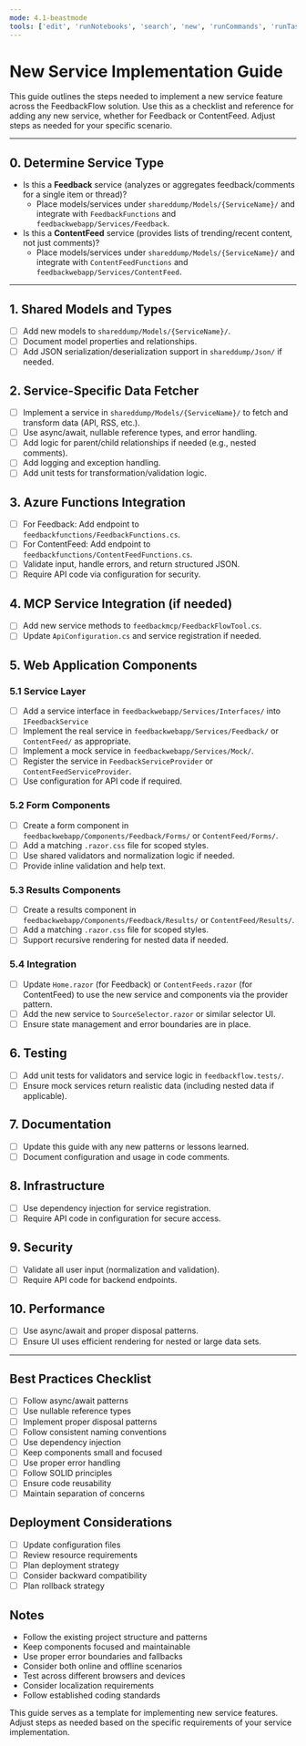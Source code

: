 ```yaml
---
mode: 4.1-beastmode
tools: ['edit', 'runNotebooks', 'search', 'new', 'runCommands', 'runTasks', 'usages', 'vscodeAPI', 'think', 'problems', 'changes', 'testFailure', 'openSimpleBrowser', 'fetch', 'githubRepo', 'extensions', 'todos', 'runTests']
---
```



# New Service Implementation Guide

This guide outlines the steps needed to implement a new service feature across the FeedbackFlow solution. Use this as a checklist and reference for adding any new service, whether for Feedback or ContentFeed. Adjust steps as needed for your specific scenario.

---

## 0. Determine Service Type
- Is this a **Feedback** service (analyzes or aggregates feedback/comments for a single item or thread)?
  - Place models/services under `shareddump/Models/{ServiceName}/` and integrate with `FeedbackFunctions` and `feedbackwebapp/Services/Feedback`.
- Is this a **ContentFeed** service (provides lists of trending/recent content, not just comments)?
  - Place models/services under `shareddump/Models/{ServiceName}/` and integrate with `ContentFeedFunctions` and `feedbackwebapp/Services/ContentFeed`.

---

## 1. Shared Models and Types
- [ ] Add new models to `shareddump/Models/{ServiceName}/`.
- [ ] Document model properties and relationships.
- [ ] Add JSON serialization/deserialization support in `shareddump/Json/` if needed.

## 2. Service-Specific Data Fetcher
- [ ] Implement a service in `shareddump/Models/{ServiceName}/` to fetch and transform data (API, RSS, etc.).
- [ ] Use async/await, nullable reference types, and error handling.
- [ ] Add logic for parent/child relationships if needed (e.g., nested comments).
- [ ] Add logging and exception handling.
- [ ] Add unit tests for transformation/validation logic.

## 3. Azure Functions Integration
- [ ] For Feedback: Add endpoint to `feedbackfunctions/FeedbackFunctions.cs`.
- [ ] For ContentFeed: Add endpoint to `feedbackfunctions/ContentFeedFunctions.cs`.
- [ ] Validate input, handle errors, and return structured JSON.
- [ ] Require API code via configuration for security.

## 4. MCP Service Integration (if needed)
- [ ] Add new service methods to `feedbackmcp/FeedbackFlowTool.cs`.
- [ ] Update `ApiConfiguration.cs` and service registration if needed.

## 5. Web Application Components
### 5.1 Service Layer
- [ ] Add a service interface in `feedbackwebapp/Services/Interfaces/` into `IFeedbackService`
- [ ] Implement the real service in `feedbackwebapp/Services/Feedback/` or `ContentFeed/` as appropriate.
- [ ] Implement a mock service in `feedbackwebapp/Services/Mock/`.
- [ ] Register the service in `FeedbackServiceProvider` or `ContentFeedServiceProvider`.
- [ ] Use configuration for API code if required.

### 5.2 Form Components
- [ ] Create a form component in `feedbackwebapp/Components/Feedback/Forms/` or `ContentFeed/Forms/`.
- [ ] Add a matching `.razor.css` file for scoped styles.
- [ ] Use shared validators and normalization logic if needed.
- [ ] Provide inline validation and help text.

### 5.3 Results Components
- [ ] Create a results component in `feedbackwebapp/Components/Feedback/Results/` or `ContentFeed/Results/`.
- [ ] Add a matching `.razor.css` file for scoped styles.
- [ ] Support recursive rendering for nested data if needed.

### 5.4 Integration
- [ ] Update `Home.razor` (for Feedback) or `ContentFeeds.razor` (for ContentFeed) to use the new service and components via the provider pattern.
- [ ] Add the new service to `SourceSelector.razor` or similar selector UI.
- [ ] Ensure state management and error boundaries are in place.

## 6. Testing
- [ ] Add unit tests for validators and service logic in `feedbackflow.tests/`.
- [ ] Ensure mock services return realistic data (including nested data if applicable).

## 7. Documentation
- [ ] Update this guide with any new patterns or lessons learned.
- [ ] Document configuration and usage in code comments.

## 8. Infrastructure
- [ ] Use dependency injection for service registration.
- [ ] Require API code in configuration for secure access.

## 9. Security
- [ ] Validate all user input (normalization and validation).
- [ ] Require API code for backend endpoints.

## 10. Performance
- [ ] Use async/await and proper disposal patterns.
- [ ] Ensure UI uses efficient rendering for nested or large data sets.

---

## Best Practices Checklist
- [ ] Follow async/await patterns
- [ ] Use nullable reference types
- [ ] Implement proper disposal patterns
- [ ] Follow consistent naming conventions
- [ ] Use dependency injection
- [ ] Keep components small and focused
- [ ] Use proper error handling
- [ ] Follow SOLID principles
- [ ] Ensure code reusability
- [ ] Maintain separation of concerns

## Deployment Considerations
- [ ] Update configuration files
- [ ] Review resource requirements
- [ ] Plan deployment strategy
- [ ] Consider backward compatibility
- [ ] Plan rollback strategy

## Notes
- Follow the existing project structure and patterns
- Keep components focused and maintainable
- Use proper error boundaries and fallbacks
- Consider both online and offline scenarios
- Test across different browsers and devices
- Consider localization requirements
- Follow established coding standards

This guide serves as a template for implementing new service features. Adjust steps as needed based on the specific requirements of your service implementation.